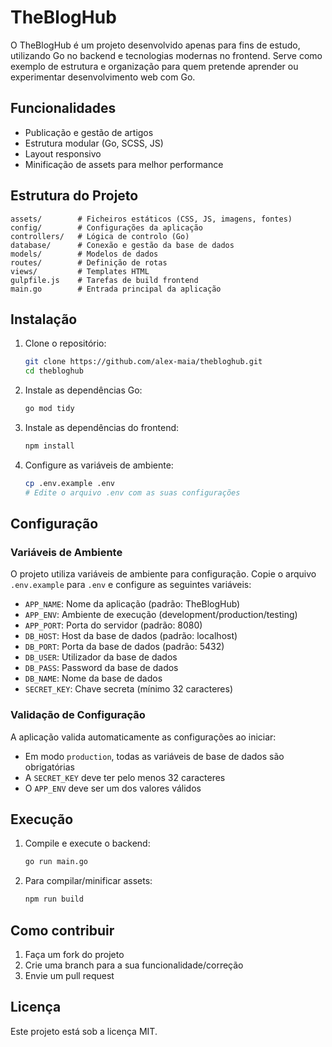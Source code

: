 # TheBlogHub

O TheBlogHub é um projeto desenvolvido apenas para fins de estudo, utilizando Go no backend e tecnologias modernas no frontend. Serve como exemplo de estrutura e organização para quem pretende aprender ou experimentar desenvolvimento web com Go.

## Funcionalidades

- Publicação e gestão de artigos
- Estrutura modular (Go, SCSS, JS)
- Layout responsivo
- Minificação de assets para melhor performance

## Estrutura do Projeto

```
assets/        # Ficheiros estáticos (CSS, JS, imagens, fontes)
config/        # Configurações da aplicação
controllers/   # Lógica de controlo (Go)
database/      # Conexão e gestão da base de dados
models/        # Modelos de dados
routes/        # Definição de rotas
views/         # Templates HTML
gulpfile.js    # Tarefas de build frontend
main.go        # Entrada principal da aplicação
```

## Instalação

1. Clone o repositório:
   ```bash
   git clone https://github.com/alex-maia/thebloghub.git
   cd thebloghub
   ```
2. Instale as dependências Go:
   ```bash
   go mod tidy
   ```
3. Instale as dependências do frontend:
   ```bash
   npm install
   ```
4. Configure as variáveis de ambiente:
   ```bash
   cp .env.example .env
   # Edite o arquivo .env com as suas configurações
   ```

## Configuração

### Variáveis de Ambiente

O projeto utiliza variáveis de ambiente para configuração. Copie o arquivo `.env.example` para `.env` e configure as seguintes variáveis:

- `APP_NAME`: Nome da aplicação (padrão: TheBlogHub)
- `APP_ENV`: Ambiente de execução (development/production/testing)
- `APP_PORT`: Porta do servidor (padrão: 8080)
- `DB_HOST`: Host da base de dados (padrão: localhost)
- `DB_PORT`: Porta da base de dados (padrão: 5432)
- `DB_USER`: Utilizador da base de dados
- `DB_PASS`: Password da base de dados
- `DB_NAME`: Nome da base de dados
- `SECRET_KEY`: Chave secreta (mínimo 32 caracteres)

### Validação de Configuração

A aplicação valida automaticamente as configurações ao iniciar:

- Em modo `production`, todas as variáveis de base de dados são obrigatórias
- A `SECRET_KEY` deve ter pelo menos 32 caracteres
- O `APP_ENV` deve ser um dos valores válidos

## Execução

1. Compile e execute o backend:
   ```bash
   go run main.go
   ```
2. Para compilar/minificar assets:
   ```bash
   npm run build
   ```

## Como contribuir

1. Faça um fork do projeto
2. Crie uma branch para a sua funcionalidade/correção
3. Envie um pull request

## Licença

Este projeto está sob a licença MIT.
